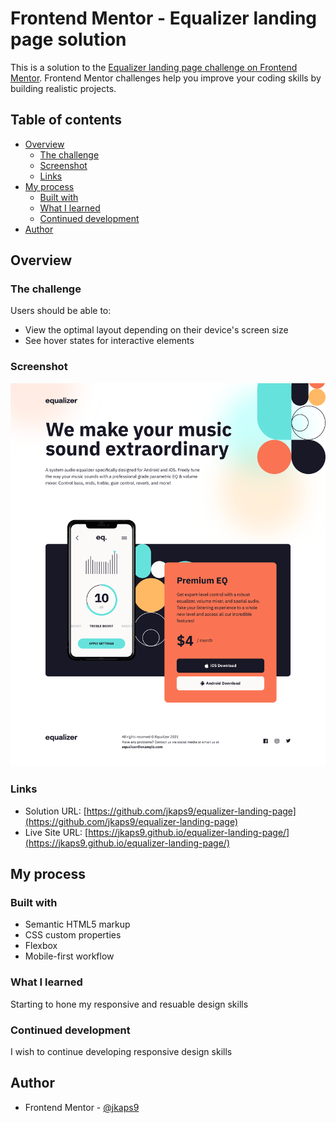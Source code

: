 # Frontend Mentor - Equalizer landing page solution

This is a solution to the [Equalizer landing page challenge on Frontend Mentor](https://www.frontendmentor.io/challenges/equalizer-landing-page-7VJ4gp3DE). Frontend Mentor challenges help you improve your coding skills by building realistic projects.

## Table of contents

- [Overview](#overview)
  - [The challenge](#the-challenge)
  - [Screenshot](#screenshot)
  - [Links](#links)
- [My process](#my-process)
  - [Built with](#built-with)
  - [What I learned](#what-i-learned)
  - [Continued development](#continued-development)
- [Author](#author)

## Overview

### The challenge

Users should be able to:

- View the optimal layout depending on their device's screen size
- See hover states for interactive elements

### Screenshot

![](./src/screenshot.png)

### Links

- Solution URL: [https://github.com/jkaps9/equalizer-landing-page](https://github.com/jkaps9/equalizer-landing-page)
- Live Site URL: [https://jkaps9.github.io/equalizer-landing-page/](https://jkaps9.github.io/equalizer-landing-page/)

## My process

### Built with

- Semantic HTML5 markup
- CSS custom properties
- Flexbox
- Mobile-first workflow

### What I learned

Starting to hone my responsive and resuable design skills

### Continued development

I wish to continue developing responsive design skills

## Author

- Frontend Mentor - [@jkaps9](https://www.frontendmentor.io/profile/jkaps9)
